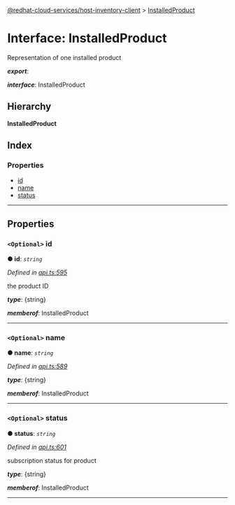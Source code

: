 [@redhat-cloud-services/host-inventory-client](../README.md) > [InstalledProduct](../interfaces/installedproduct.md)

# Interface: InstalledProduct

Representation of one installed product

*__export__*: 

*__interface__*: InstalledProduct

## Hierarchy

**InstalledProduct**

## Index

### Properties

* [id](installedproduct.md#id)
* [name](installedproduct.md#name)
* [status](installedproduct.md#status)

---

## Properties

<a id="id"></a>

### `<Optional>` id

**● id**: *`string`*

*Defined in [api.ts:595](https://github.com/RedHatInsights/javascript-clients/blob/master/packages/host-inventory/api.ts#L595)*

the product ID

*__type__*: {string}

*__memberof__*: InstalledProduct

___
<a id="name"></a>

### `<Optional>` name

**● name**: *`string`*

*Defined in [api.ts:589](https://github.com/RedHatInsights/javascript-clients/blob/master/packages/host-inventory/api.ts#L589)*

*__type__*: {string}

*__memberof__*: InstalledProduct

___
<a id="status"></a>

### `<Optional>` status

**● status**: *`string`*

*Defined in [api.ts:601](https://github.com/RedHatInsights/javascript-clients/blob/master/packages/host-inventory/api.ts#L601)*

subscription status for product

*__type__*: {string}

*__memberof__*: InstalledProduct

___

